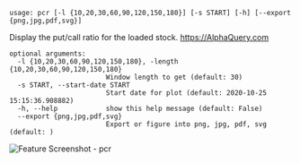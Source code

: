 ```
usage: pcr [-l {10,20,30,60,90,120,150,180}] [-s START] [-h] [--export {png,jpg,pdf,svg}]
```

Display the put/call ratio for the loaded stock. https://AlphaQuery.com

```
optional arguments:
  -l {10,20,30,60,90,120,150,180}, -length {10,20,30,60,90,120,150,180}
                        Window length to get (default: 30)
  -s START, --start-date START
                        Start date for plot (default: 2020-10-25 15:15:36.908882)
  -h, --help            show this help message (default: False)
  --export {png,jpg,pdf,svg}
                        Export or figure into png, jpg, pdf, svg (default: )
```

<img size="1400" alt="Feature Screenshot - pcr" src="https://user-images.githubusercontent.com/18151143/138947156-9bbee8e0-0ea2-4ff7-8c6b-dd1d24cd7693.png">
